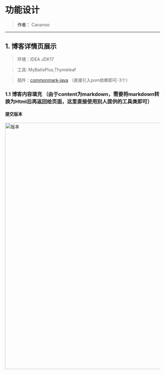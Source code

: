 # 功能设计
> **作者：** Cananoo

---

## 1. 博客详情页展示
> 环境：IDEA JDK17

> 工具: MyBatisPlus,Thymeleaf

> 插件：[commonmark-java](https://github.com/commonmark/commonmark-java)    （直接引入pom依赖即可-3个）

### 1.1  博客内容填充 （由于content为markdown，需要将markdown转换为Html后再返回给页面，这里直接使用别人提供的工具类即可）


#### 提交版本
 
 <img src="https://user-images.githubusercontent.com/103165360/266343944-cbd89c4b-9a3a-41a2-bca5-7b77d936581b.png" alt="版本" width="800"> 
